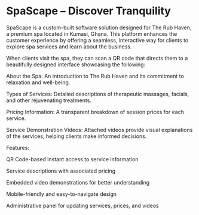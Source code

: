 # SpaScape – Discover Tranquility
SpaScape is a custom-built software solution designed for The Rub Haven, a premium spa located in Kumasi, Ghana. This platform enhances the customer experience by offering a seamless, interactive way for clients to explore spa services and learn about the business.

When clients visit the spa, they can scan a QR code that directs them to a beautifully designed interface showcasing the following:

About the Spa: 
An introduction to The Rub Haven and its commitment to relaxation and well-being.

Types of Services: 
Detailed descriptions of therapeutic massages, facials, and other rejuvenating treatments.

Pricing Information: 
A transparent breakdown of session prices for each service.

Service Demonstration Videos: 
Attached videos provide visual explanations of the services, helping clients make informed decisions.

Features:

QR Code-based instant access to service information

Service descriptions with associated pricing

Embedded video demonstrations for better understanding

Mobile-friendly and easy-to-navigate design

Administrative panel for updating services, prices, and videos

